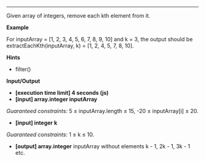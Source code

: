 ---

Given array of integers, remove each kth element from it.

**Example**

For inputArray = [1, 2, 3, 4, 5, 6, 7, 8, 9, 10] and k = 3, the output should be
extractEachKth(inputArray, k) = [1, 2, 4, 5, 7, 8, 10].

**Hints**

- filter()

**Input/Output**

- **[execution time limit] 4 seconds (js)**
- **[input] array.integer inputArray**

_Guaranteed constraints:_
5 ≤ inputArray.length ≤ 15,
-20 ≤ inputArray[i] ≤ 20.

- **[input] integer k**

_Guaranteed constraints:_
1 ≤ k ≤ 10.

- **[output] array.integer**
  inputArray without elements k - 1, 2k - 1, 3k - 1 etc.
